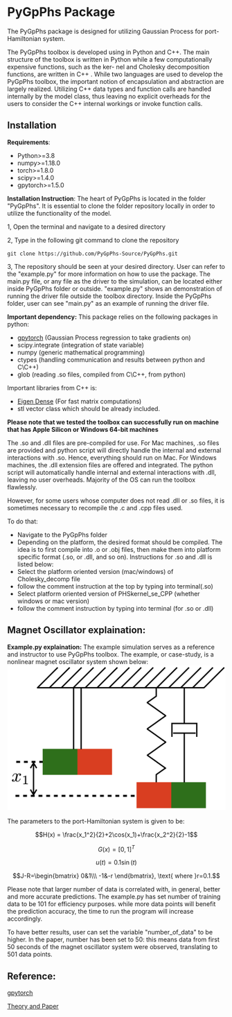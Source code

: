 # PyGpPhs Package

The PyGpPhs package is designed for utilizing Gaussian Process for port-Hamiltonian system.

The PyGpPhs toolbox is developed using in Python and C++. The main
structure of the toolbox is written in Python while a
few computationally expensive functions, such as the ker-
nel and Cholesky decomposition functions, are written
in C++ . While two languages are used to develop the
PyGpPhs toolbox, the important notion of encapsulation
and abstraction are largely realized. Utilizing C++ data
types and function calls are handled internally by the
model class, thus leaving no explicit overheads for the users
to consider the C++ internal workings or invoke function
calls.

## Installation

**Requirements**:
- Python>=3.8
- numpy>=1.18.0 
- torch>=1.8.0 
- scipy>=1.4.0 
- gpytorch>=1.5.0

**Installation Instruction**:
The heart of PyGpPhs is located in the folder "PyGpPhs". It is essential to 
clone the folder repository locally in order to utilize the functionality of the 
model.

1, Open the terminal and navigate to a desired directory

2, Type in the following git command to clone the repository
```commandline
git clone https://github.com/PyGpPhs-Source/PyGpPhs.git
```

3, The repository should be seen at your desired directory. User can refer to the "example.py" 
for more information on how to use the package. The main.py file, or any file as the driver
to the simulation, can be located either inside PyGpPhs folder or outside. "example.py" shows an demonstration
of running the driver file outside the toolbox directory. Inside the PyGpPhs folder,
user can see "main.py" as an example of running the driver file.

**Important dependency:**
This package relies on the following packages in python:
- [gpytorch](https://github.com/cornellius-gp/gpytorch/tree/master) (Gaussian Process regression to take gradients on)
- scipy.integrate (integration of state variable)
- numpy (generic mathematical programming)
- ctypes (handling communication and results between python and C\C++)
- glob (reading .so files, compiled from C\C++, from python)

Important libraries from C++ is:
- [Eigen Dense](https://eigen.tuxfamily.org/index.php?title=Main_Page) (For fast matrix computations)
- stl vector class which should be already included.

**Please note that we tested the toolbox can successfully run on machine that has Apple Silicon or Windows 64-bit machines**

The .so and .dll files are pre-compiled for use. For Mac machines, .so files are provided and python script will directly handle the internal and external interactions with .so.
Hence, everything should run on Mac. For Windows machines, the .dll extension files are offered and integrated. The python script will automatically handle
internal and external interactions with .dll, leaving no user overheads. Majority of the OS can run the toolbox flawlessly.

However, for some users whose computer does not read .dll or .so files, it is sometimes necessary to recompile the .c and .cpp files used.

To do that:

- Navigate to the PyGpPhs folder
- Depending on the platform, the desired format should be compiled. The idea is to first compile into .o or .obj files, then
 make them into platform specific format (.so, or .dll, and so on). Instructions for .so and .dll is listed below:
- Select the platform oriented version (mac/windows) of Cholesky_decomp file
- follow the comment instruction at the top by typing into terminal(.so)
- Select platform oriented version of PHSkernel_se_CPP (whether windows or mac version)
- follow the comment instruction by typing into terminal (for .so or .dll)


## Magnet Oscillator explaination:
**Example.py explaination:**
The example simulation serves as a reference and instructor to use PyGpPhs toolbox. The example, or case-study,
is a nonlinear magnet oscillator system shown below:
![Alt Text](./magnet_oscillator.png)

The parameters to the port-Hamiltonian system is given to be:
```math
H(x) = \frac{x_1^2}{2}+2\cos(x_1)+\frac{x_2^2}{2}-1
```

```math
G(x)=[0, 1]^T
```

```math
u(t)=0.1\sin(t)
```

```math
J-R=\begin{bmatrix}
        0&1\\\
        -1&-r
    \end{bmatrix}, \text{ where }r=0.1.
```
Please note that larger number of data is correlated with, in general, better and more accurate predictions.
The example.py has set number of training data to be 101 for efficiency purposes. while more data points will benefit the 
prediction accuracy, the time to run the program will increase accordingly.

To have better results, user can set the variable "number_of_data" to be higher. In the paper, number has been set to 50:
this means data from first 50 seconds of the magnet oscillator system were observed, translating to 501 data points.

## Reference:
[gpytorch](https://gpytorch.ai)

[Theory and Paper](https://scholar.google.de/citations?view_op=view_citation&hl=de&user=WBA4xBcAAAAJ&citation_for_view=WBA4xBcAAAAJ:QIV2ME_5wuYC)
